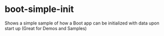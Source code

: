 # boot-simple-init
Shows a simple sample of how a Boot app can be initialized with data upon start up (Great for Demos and Samples)
